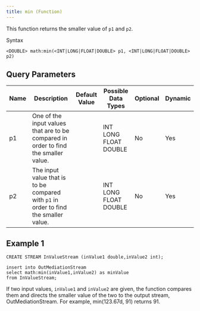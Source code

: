 ```yaml
---
title: min (Function)
---
```


This function returns the smaller value of `p1` and `p2`.

Syntax

    <DOUBLE> math:min(<INT|LONG|FLOAT|DOUBLE> p1, <INT|LONG|FLOAT|DOUBLE> p2)

## Query Parameters

| Name | Description                                                                            | Default Value | Possible Data Types   | Optional | Dynamic |
|------|----------------------------------------------------------------------------------------|---------------|-----------------------|----------|---------|
| p1   | One of the input values that are to be compared in order to find the smaller value.    |               | INT LONG FLOAT DOUBLE | No       | Yes     |
| p2   | The input value that is to be compared with `p1` in order to find the smaller value. |               | INT LONG FLOAT DOUBLE | No       | Yes     |

## Example 1

    CREATE STREAM InValueStream (inValue1 double,inValue2 int);

    insert into OutMediationStream
    select math:min(inValue1,inValue2) as minValue
    from InValueStream;

If two input values, `inValue1` and `inValue2` are given, the function compares them and directs the smaller value of the two to the output stream, OutMediationStream. For example, min(123.67d, 91) returns 91.
